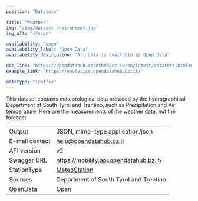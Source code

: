```yaml
---
position: "Datasets"

title: "Weather"
img: "/img/dataset-environment.jpg"
img_alt: "sfscon"

availability: "open"
availability_label: "Open Data"
availability_description: "All data is available as Open Data"

doc_link: "https://opendatahub.readthedocs.io/en/latest/datasets.html#weather-dataset"
example_link: "https://analytics.opendatahub.bz.it/"

datatype: "Traffic"
---
```


This dataset contains meteorological data provided by the hydrographical Department of South Tyrol and Trentino, such as Precipitation and Air temperature. Here are the measurements of the weather data, not the forecast.

|                |                                         |
| :------------- | --------------------------------------- |
| Output         | JSON, mime-type application/json        |
| E-mail contact | help@opendatahub.bz.it                  |
| API version    | v2                                      |
| Swagger URL    | https://mobility.api.opendatahub.bz.it/ |
| StationType    | [MeteoStation](https://mobility.api.opendatahub.bz.it/v2/flat/MeteoStation)                     |
| Sources        | Department of South Tyrol and Trentino  |
| OpenData       | Open                                    |
